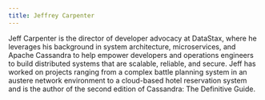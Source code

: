 ```yaml
---
title: Jeffrey Carpenter
---
```


Jeff Carpenter is the director of developer advocacy at DataStax, where he leverages his background in system architecture, microservices, and Apache Cassandra to help empower developers and operations engineers to build distributed systems that are scalable, reliable, and secure. Jeff has worked on projects ranging from a complex battle planning system in an austere network environment to a cloud-based hotel reservation system and is the author of the second edition of Cassandra: The Definitive Guide.